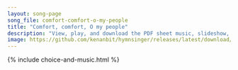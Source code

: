 ```yaml
---
layout: song-page
song_file: comfort-comfort-o-my-people
title: "Comfort, comfort, O my people"
description: "View, play, and download the PDF sheet music, slideshow, and audio. Lyrics: Comfort, comfort, O my people, speak of peace, now says our God. Comfort those who sit in darkness, mourning 'neath their sorrows' load.  Speak unto J... english christian 4part"
image: https://github.com/kenanbit/hymnsinger/releases/latest/download/comfort-comfort-o-my-people-trad.png
---
```


{% include choice-and-music.html %}